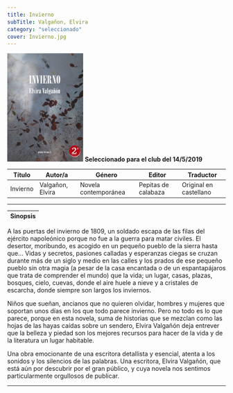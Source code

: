 ```yaml
---
title: Invierno
subTitle: Valgañon, Elvira
category: "seleccionado"
cover: Invierno.jpg
---
```

!["Imagen no encontrada"](Invierno.jpg)
**__Seleccionado para el club del 14/5/2019__**

Título | Autor/a | Género | Editor | Traductor |
------ | ------- | ------ | ------ | --------- |
Invierno | Valgañon, Elvira | Novela contemporánea | Pepitas de calabaza | Original en castellano|
***
|Sinopsis|
|--------|
A las puertas del invierno de 1809, un soldado escapa de las filas del ejército napoleónico porque no fue a la guerra para matar civiles. El desertor, moribundo, es acogido en un pequeño pueblo de la sierra hasta que… Vidas y secretos, pasiones calladas y esperanzas ciegas se cruzan durante más de un siglo y medio en las calles y los prados de ese pequeño pueblo sin otra magia (a pesar de la casa encantada o de un espantapájaros que trata de comprender el mundo) que la vida; un lugar, casas, plazas, bosques, cielo, cuevas, donde el aire huele a nieve y a cristales de escarcha, donde siempre son largos los inviernos.

Niños que sueñan, ancianos que no quieren olvidar, hombres y mujeres que soportan unos días en los que todo parece invierno. Pero no todo es lo que parece, porque en esta novela, suma de historias que se mezclan como las hojas de las hayas caídas sobre un sendero, Elvira Valgañón deja entrever que la belleza y piedad son los mejores recursos para hacer de la vida y de la literatura un lugar habitable.

Una obra emocionante de una escritora detallista y esencial, atenta a los sonidos y los silencios de las palabras. Una escritora, Elvira Valgañón, que está aún por descubrir por el gran público, y cuya novela nos sentimos particularmente orgullosos de publicar.
***
